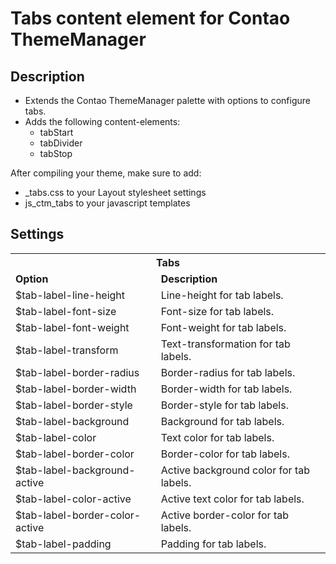 # Tabs content element for Contao ThemeManager

## Description
- Extends the Contao ThemeManager palette with options to configure tabs.
- Adds the following content-elements:
    - tabStart
    - tabDivider
    - tabStop

After compiling your theme, make sure to add:
- _tabs.css to your Layout stylesheet settings
- js_ctm_tabs to your javascript templates

## Settings
<table>
  <tr>
    <th colspan="2"><strong>Tabs</strong></th>
  </tr>
  <tr>
    <td><strong>Option</strong></td>
    <td><strong>Description</strong></td>
  </tr>
  <tr>
    <td>$tab-label-line-height</td>
    <td>Line-height for tab labels.</td>
  </tr>
  <tr>
    <td>$tab-label-font-size</td>
    <td>Font-size for tab labels.</td>
  </tr>
  <tr>
    <td>$tab-label-font-weight</td>
    <td>Font-weight for tab labels.</td>
  </tr>
  <tr>
    <td>$tab-label-transform</td>
    <td>Text-transformation for tab labels.</td>
  </tr>
  <tr>
    <td>$tab-label-border-radius</td>
    <td>Border-radius for tab labels.</td>
  </tr>
  <tr>
    <td>$tab-label-border-width</td>
    <td>Border-width for tab labels.</td>
  </tr>
  <tr>
    <td>$tab-label-border-style</td>
    <td>Border-style for tab labels.</td>
  </tr>
  <tr>
    <td>$tab-label-background</td>
    <td>Background for tab labels.</td>
  </tr>
  <tr>
    <td>$tab-label-color</td>
    <td>Text color for tab labels.</td>
  </tr>
  <tr>
    <td>$tab-label-border-color</td>
    <td>Border-color for tab labels.</td>
  </tr>
  <tr>
    <td>$tab-label-background-active</td>
    <td>Active background color for tab labels.</td>
  </tr>
  <tr>
    <td>$tab-label-color-active</td>
    <td>Active text color for tab labels.</td>
  </tr>
  <tr>
    <td>$tab-label-border-color-active</td>
    <td>Active border-color for tab labels.</td>
  </tr>
  <tr>
    <td>$tab-label-padding</td>
    <td>Padding for tab labels.</td>
  </tr>
</table>
